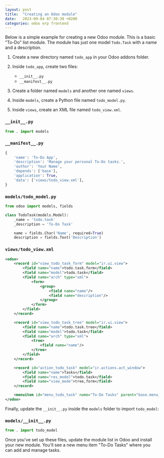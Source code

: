 ```yaml
---
layout: post
title:  "Creating an Odoo module"
date:   2023-09-04 07:30:30 +0200
categories: odoo erp frontend
---
```


Below is a simple example for creating a new Odoo module. This is a basic "To-Do" list module. The module has just one model `Todo.Task` with a name and a description.

1. Create a new directory named `todo_app` in your Odoo addons folder.

2. Inside `todo_app`, create two files:

    - `__init__.py`
    - `__manifest__.py`

3. Create a folder named `models` and another one named `views`.

4. Inside `models`, create a Python file named `todo_model.py`.

5. Inside `views`, create an XML file named `todo_view.xml`.

### `__init__.py`
```python
from . import models
```

### `__manifest__.py`
```python
{
    'name': 'To-Do App',
    'description': 'Manage your personal To-Do tasks.',
    'author': 'Your Name',
    'depends': ['base'],
    'application': True,
    'data': ['views/todo_view.xml'],
}
```

### `models/todo_model.py`
```python
from odoo import models, fields

class TodoTask(models.Model):
    _name = 'todo.task'
    _description = 'To-Do Task'

    name = fields.Char('Name', required=True)
    description = fields.Text('Description')
```

### `views/todo_view.xml`
```xml
<odoo>
    <record id="view_todo_task_form" model="ir.ui.view">
        <field name="name">todo.task.form</field>
        <field name="model">todo.task</field>
        <field name="arch" type="xml">
            <form>
                <group>
                    <field name="name"/>
                    <field name="description"/>
                </group>
            </form>
        </field>
    </record>

    <record id="view_todo_task_tree" model="ir.ui.view">
        <field name="name">todo.task.tree</field>
        <field name="model">todo.task</field>
        <field name="arch" type="xml">
            <tree>
                <field name="name"/>
            </tree>
        </field>
    </record>

    <record id="action_todo_task" model="ir.actions.act_window">
        <field name="name">Tasks</field>
        <field name="res_model">todo.task</field>
        <field name="view_mode">tree,form</field>
    </record>

    <menuitem id="menu_todo_task" name="To-Do Tasks" parent="base.menu_custom" sequence="10" action="action_todo_task"/>
</odoo>
```

Finally, update the `__init__.py` inside the `models` folder to import `todo_model`:

### `models/__init__.py`
```python
from . import todo_model
```

Once you've set up these files, update the module list in Odoo and install your new module. You'll see a new menu item "To-Do Tasks" where you can add and manage tasks.
